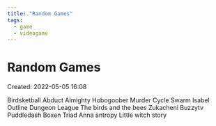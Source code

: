 ```yaml
---
title: "Random Games"
tags:
  - game
  - videogame
---
```

# Random Games
Created: 2022-05-05 16:08  

Birdsketball
Abduct
Almighty Hobogoober
Murder Cycle
Swarm
Isabel
Outline
Dungeon League
The birds and the bees
Zukacheni
Buzzytv
Puddledash
Boxen
Triad Anna antropy
Little witch story


